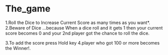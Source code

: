 # The_game
1.Roll the Dice to Increase Current Score  as many times as you want*.
2.Beware of Dice ...because When a dice roll and it gets 1 then your current score becomes 0 and your 2nd   player got the chance to roll the dice.

3.To add the score press Hold key
4.player who got 100 or more becomes the Winner!.
 

